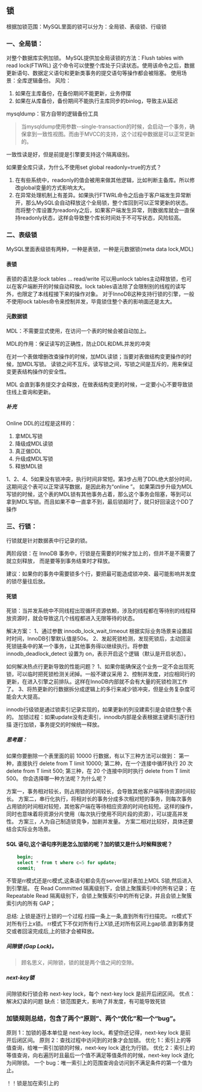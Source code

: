 ## 锁
根据加锁范围：MySQL里面的锁可以分为：全局锁、表级锁、行级锁

### 一、全局锁：
对整个数据库实例加锁。
MySQL提供加全局读锁的方法：Flush tables with read lock(FTWRL)
这个命令可以使整个库处于只读状态。使用该命令之后，数据更新语句、数据定义语句和更新类事务的提交语句等操作都会被阻塞。
使用场景：全库逻辑备份。
风险：
1. 如果在主库备份，在备份期间不能更新，业务停摆
2. 如果在从库备份，备份期间不能执行主库同步的binlog，导致主从延迟

mysqldump：官方自带的逻辑备份工具
> 当mysqldump使用参数--single-transaction的时候，会启动一个事务，确保拿到一致性视图。而由于MVCC的支持，这个过程中数据是可以正常更新的。

一致性读是好，但是前提是引擎要支持这个隔离级别。

如果要全库只读，为什么不使用set global readonly=true的方式？
1. 在有些系统中，readonly的值会被用来做其他逻辑，比如判断主备库。所以修改global变量的方式影响太大。
2. 在异常处理机制上有差异。如果执行FTWRL命令之后由于客户端发生异常断开，那么MySQL会自动释放这个全局锁，整个库回到可以正常更新的状态。而将整个库设置为readonly之后，如果客户端发生异常，则数据库就会一直保持readonly状态，这样会导致整个库长时间处于不可写状态，风险较高。

### 二、表级锁
MySQL里面表级锁有两种，一种是表锁，一种是元数据锁(meta data lock,MDL)
#### 表锁
表锁的语法是:lock tables ... read/write
可以用unlock tables主动释放锁，也可以在客户端断开的时候自动释放。lock tables语法除了会限制别的线程的读写外，也限定了本线程接下来的操作对象。
对于InnoDB这种支持行锁的引擎，一般不使用lock tables命令来控制并发，毕竟锁住整个表的影响面还是太大。
#### 元数据锁
MDL：不需要显式使用，在访问一个表的时候会被自动加上。

MDL的作用：保证读写的正确性，防止DDL和DML并发的冲突

在对一个表做增删改查操作的时候，加MDL读锁；当要对表做结构变更操作的时候，加MDL写锁。
读锁之间不互斥。读写锁之间，写锁之间是互斥的，用来保证变更表结构操作的安全性。

MDL 会直到事务提交才会释放，在做表结构变更的时候，一定要小心不要导致锁住线上查询和更新。

##### 补充
Online DDL的过程是这样的：
1. 拿MDL写锁
2. 降级成MDL读锁
3. 真正做DDL
4. 升级成MDL写锁
5. 释放MDL锁

1、2、4、5如果没有锁冲突，执行时间非常短。第3步占用了DDL绝大部分时间，这期间这个表可以正常读写数据，是因此称为“online ”。
如果第四步升级为MDL写锁的时候，这个表的MDL锁有其他事务占着，那么这个事务会阻塞，等到可以拿到MDL写锁。而且如果不幸一直拿不到，最后锁超时了，就只好回滚这个DD了操作


### 三、行锁：
行锁就是针对数据表中行记录的锁。

两阶段锁：在 InnoDB 事务中，行锁是在需要的时候才加上的，但并不是不需要了就立刻释放， 而是要等到事务结束时才释放。

建议：如果你的事务中需要锁多个行，要把最可能造成锁冲突、最可能影响并发度的锁尽量往后放。

#### 死锁
死锁：当并发系统中不同线程出现循环资源依赖，涉及的线程都在等待别的线程释放资源时，就会导致这几个线程都进入无限等待的状态。

解决方案：
1、通过参数 innodb_lock_wait_timeout 根据实际业务场景来设置超时时间，InnoDB引擎默认值是50s。
2、发起死锁检测，发现死锁后，主动回滚死锁链条中的某一个事务，让其他事务得以继续执行。将参数 innodb_deadlock_detect 设置为 on，表示开启这个逻辑（默认是开启状态）。

如何解决热点行更新导致的性能问题？
1、如果你能确保这个业务一定不会出现死锁，可以临时把死锁检测关闭掉。一般不建议采用
2、控制并发度，对应相同行的更新，在进入引擎之前排队。这样在InnoDB内部就不会有大量的死锁检测工作了。
3、将热更新的行数据拆分成逻辑上的多行来减少锁冲突，但是业务复杂度可能会大大提高。

innodb行级锁是通过锁索引记录实现的，如果更新的列没建索引是会锁住整个表的。
加锁过程：如果update没有走索引，innodb内部是全表根据主键索引逐行扫描 逐行加锁，事务提交的时候统一释放。

##### 思考题：
如果你要删除一个表里面的前 10000 行数据，有以下三种方法可以做到：
第一种，直接执行 delete from T limit 10000;
第二种，在一个连接中循环执行 20 次 delete from T limit 500;
第三种，在 20 个连接中同时执行 delete from T limit 500。
你会选择哪一种方法呢？为什么呢？

方案一，事务相对较长，则占用锁的时间较长，会导致其他客户端等待资源时间较长。
方案二，串行化执行，将相对长的事务分成多次相对短的事务，则每次事务占用锁的时间相对较短，其他客户端在等待相应资源的时间也较短。这样的操作，同时也意味着将资源分片使用（每次执行使用不同片段的资源），可以提高并发性。
方案三，人为自己制造锁竞争，加剧并发量。
方案二相对比较好，具体还要结合实际业务场景。



#### SQL 语句,这个语句序列是怎么加锁的呢？加的锁又是什么时候释放呢？
~~~sql
    begin;
    select * from t where c=5 for update;
    commit;
~~~
不管是rr模式还是rc模式,这条语句都会先在server层对表加上MDL S锁,然后进入到引擎层。
在 Read Committed 隔离级别下，会锁上聚簇索引中的所有记录；
在 Repeatable Read 隔离级别下，会锁上聚簇索引中的所有记录，并且会锁上聚簇索引内的所有 GAP；

总结:
上锁是逐行上锁的一个过程.扫描一条上一条,直到所有行扫描完。
rc模式下对所有行上x锁。
rr模式下不仅对所有行上X锁,还对所有区间上gap锁.直到事务提交或者回滚完成后,上的锁才会被释放。


##### 间隙锁 (Gap Lock)。
> 顾名思义，间隙锁，锁的就是两个值之间的空隙。

##### next-key锁
间隙锁和行锁合称 next-key lock，每个 next-key lock 是前开后闭区间。
优点：解决幻读的问题
缺点：锁范围更大，影响了并发度，有可能导致死锁


### 加锁规则总结，包含了两个“原则”、两个“优化”和一个“bug”。
原则 1：加锁的基本单位是 next-key lock。希望你还记得，next-key lock 是前开后闭区间。
原则 2：查找过程中访问到的对象才会加锁。
优化 1：索引上的等值查询，给唯一索引加锁的时候，next-key lock 退化为行锁。
优化 2：索引上的等值查询，向右遍历时且最后一个值不满足等值条件的时候，next-key lock 退化为间隙锁。
一个 bug：唯一索引上的范围查询会访问到不满足条件的第一个值为止。


！！锁是加在索引上的